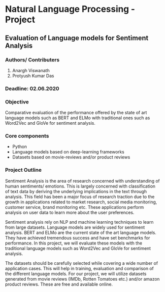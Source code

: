 # Natural Language Processing - Project
## Evaluation of Language models for Sentiment Analysis

### Authors/ Contributers
1. Anargh Viswanath
2. Protyush Kumar Das

### Deadline: 02.06.2020

### Objective
Comparative evaluation of the performance offered by the state of art language models such as BERT and ELMo with traditional ones such as Word2Vec and GloVe for sentiment analysis.

### Core components
- Python 
- Language models based on deep-learning frameworks
- Datasets based on movie-reviews and/or product reviews

### Project Outline

Sentiment Analysis is the area of research concerned with understanding of human sentiments/ emotions. This is largely concerned with classification of text data by deriving the underlying implications in the text through analysis. This field has been a major focus of research traction due to the growth in applications related to market research, social media monitoring, customer service, brand monitoring etc. These applications perform analysis on user data to learn more about the user preferences.

Sentiment analysis rely on NLP and machine learning techniques to learn from large datasets. Language models are widely used for sentiment analysis. BERT and ELMo are the current state of the art language models. They have achieved tremendous success and have set benchmarks for performance. In this project, we will evaluate these models with the traditional language models such as Word2Vec and GloVe for sentiment analysis.

The datasets should be carefully selected while covering a wide number of application cases. This will help in training, evaluation and comparison of the different language models. For our project, we will utilize datasets generated from movie reviews (IMDb, Rotten Tomatoes etc.) and/or amazon product reviews. These are free and available online.

